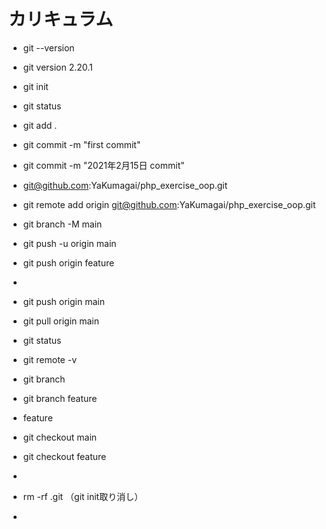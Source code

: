 # カリキュラム

- git --version
- git version 2.20.1
- git init
- git status
- git add .
- git commit -m "first commit"
- git commit -m "2021年2月15日 commit"

- git@github.com:YaKumagai/php_exercise_oop.git
- git remote add origin git@github.com:YaKumagai/php_exercise_oop.git
- git branch -M main
- git push -u origin main
- git push origin feature
- 
- git push origin main
- git pull origin main
- git status
- git remote -v
- git branch
- git branch feature
- feature
- git checkout main
- git checkout feature
- 
- rm -rf .git  （git init取り消し）
- 